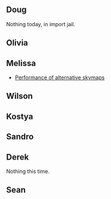 ## Doug
Nothing today, in import jail.
## Olivia
## Melissa

- [Performance of alternative skymaps](./skymap_timeit.ipynb)

## Wilson
## Kostya
## Sandro
## Derek

Nothing this time.

## Sean
